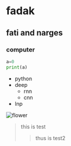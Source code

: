 # fadak
## fati and narges
### computer


```python
a=0
print(a)
```

- python
- deep
  - rnn
  - cnn
- lnp

![flower](https://encrypted-tbn0.gstatic.com/images?q=tbn:ANd9GcR0_pw1BpBfuZAevTRIg7RFQD1NZzdrEy016w&s)



> this is test
>> thus is test2
